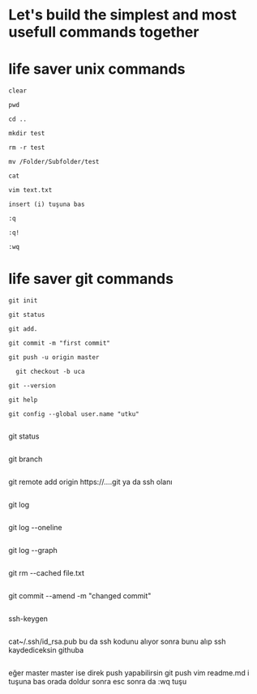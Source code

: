 # Let's build the simplest and most usefull commands together


# life saver unix commands

```
clear
```
```
pwd
```
```
cd ..
```
```
mkdir test
```
```
rm -r test
```
```
mv /Folder/Subfolder/test
```
```
cat
```
```
vim text.txt
```
```
insert (i) tuşuna bas
```
```
:q 
```
```
:q!
```
```
:wq
```



# life saver git commands
```
git init
```
```
git status
```
```
git add.
```
```
git commit -m "first commit"
```
```
git push -u origin master
```
```
  git checkout -b uca
  ```
  ```
  git --version
  ```
  ```
  git help
  ```
  ```
  git config --global user.name "utku"
  ```
  ```
  ```
  git status
  ```
  ```
  git branch
  ```
  ```
  git remote add origin https://....git ya da ssh olanı
  ```
  ```
  git log
  ```
  ```
  git log --oneline
  ```
  ```
  git log --graph
  ```
  ```
  git rm --cached file.txt
  ```
  ```
  git commit --amend -m "changed commit"
  ```
  ```
  ssh-keygen
  ```
  ```
  cat~/.ssh/id_rsa.pub  bu da ssh kodunu alıyor sonra bunu alıp ssh kaydediceksin githuba
  ```
  
  ```
  eğer master master ise direk push yapabilirsin git push
  vim readme.md 
  i tuşuna bas 
  orada doldur sonra esc sonra da :wq tuşu
  
```
